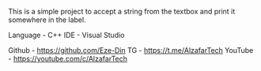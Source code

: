 This is a simple project to accept a string from the textbox 
and print it somewhere in the label.

Language - C++
IDE - Visual Studio

Github - https://github.com/Eze-Din
TG - https://t.me/AlzafarTech
YouTube - https://youtube.com/c/AlzafarTech